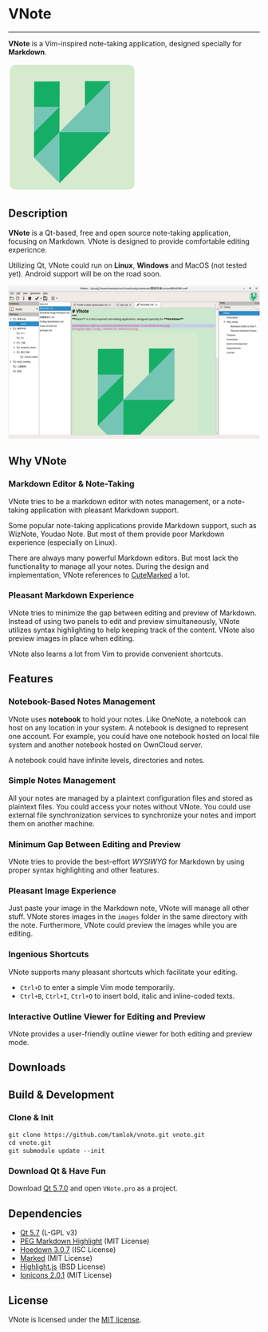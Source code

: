 # VNote
***
**VNote** is a Vim-inspired note-taking application, designed specially for **Markdown**.

![VNote](screenshots/vnote.png)

## Description
**VNote** is a Qt-based, free and open source note-taking application, focusing on Markdown. VNote is designed to provide comfortable editing expericnce.

Utilizing Qt, VNote could run on **Linux**, **Windows** and MacOS (not tested yet). Android support will be on the road soon.

![VNote](screenshots/vnote_001.png)

## Why VNote
### Markdown Editor & Note-Taking
VNote tries to be a markdown editor with notes management, or a note-taking application with pleasant Markdown support.

Some popular note-taking applications provide Markdown support, such as WizNote, Youdao Note. But most of them provide poor Markdown experience (especially on Linux).

There are always many powerful Markdown editors. But most lack the functionality to manage all your notes. During the design and implementation, VNote references to [CuteMarked](https://github.com/cloose/CuteMarkEd/) a lot.

### Pleasant Markdown Experience
VNote tries to minimize the gap between editing and preview of Markdown. Instead of using two panels to edit and preview simultaneously, VNote utilizes syntax highlighting to help keeping track of the content. VNote also preview images in place when editing.

VNote also learns a lot from Vim to provide convenient shortcuts.

## Features
### Notebook-Based Notes Management
VNote uses **notebook** to hold your notes. Like OneNote, a notebook can host on any location in your system. A notebook is designed to represent one account. For example, you could have one notebook hosted on local file system and another notebook hosted on OwnCloud server.

A notebook could have infinite levels, directories and notes.

### Simple Notes Management
All your notes are managed by a plaintext configuration files and stored as plaintext files. You could access your notes without VNote. You could use external file synchronization services to synchronize your notes and import them on another machine.

### Minimum Gap Between Editing and Preview
VNote tries to provide the best-effort *WYSIWYG* for Markdown by using proper syntax highlighting and other features.

### Pleasant Image Experience
Just paste your image in the Markdown note, VNote will manage all other stuff. VNote stores images in the `images` folder in the same directory with the note. Furthermore, VNote could preview the images while you are editing.

### Ingenious Shortcuts
VNote supports many pleasant shortcuts which facilitate your editing.

- `Ctrl+D` to enter a simple Vim mode temporarily.
- `Ctrl+B`, `Ctrl+I`, `Ctrl+O` to insert bold, italic and inline-coded texts.

### Interactive Outline Viewer for Editing and Preview
VNote provides a user-friendly outline viewer for both editing and preview mode.

## Downloads

## Build & Development
### Clone & Init
```
git clone https://github.com/tamlok/vnote.git vnote.git
cd vnote.git
git submodule update --init
```

### Download Qt & Have Fun
Download [Qt 5.7.0](http://info.qt.io/download-qt-for-application-development) and open `VNote.pro` as a project.

## Dependencies
- [Qt 5.7](http://qt-project.org) (L-GPL v3)
- [PEG Markdown Highlight](http://hasseg.org/peg-markdown-highlight/) (MIT License)
- [Hoedown 3.0.7](https://github.com/hoedown/hoedown/) (ISC License)
- [Marked](https://github.com/chjj/marked) (MIT License)
- [Highlight.js](https://github.com/isagalaev/highlight.js/) (BSD License)
- [Ionicons 2.0.1](https://github.com/driftyco/ionicons/) (MIT License)

## License
VNote is licensed under the [MIT license](http://opensource.org/licenses/MIT).
